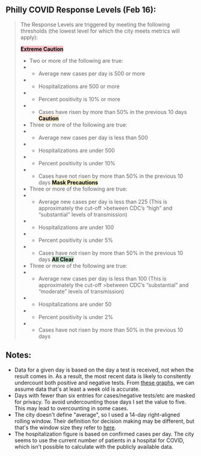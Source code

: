 
## Philly COVID Response Levels (Feb 16):
> The Response Levels are triggered by meeting the following thresholds (the lowest level for which the city meets metrics will apply):
>
>  <mark style="background-color:#f5bfc5"> **Extreme Caution** </mark>
>  - Two or more of the following are true:
>  - - Average new cases per day is 500 or more
>  - - Hospitalizations are 500 or more
>  - - Percent positivity is 10% or more
>  - - Cases have risen by more than 50% in the previous 10 days
>  <mark style="background-color:#f5e0c7"> **Caution** </mark>
>  - Three or more of the following are true:
>  - - Average new cases per day is less than 500
>  - - Hospitalizations are under 500
>  - - Percent positivity is under 10%
>  - - Cases have not risen by more than 50% in the previous 10 days
>  <mark style="background-color:#f5f2c8"> **Mask Precautions** </mark>
>  - Three or more of the following are true:
>  - - Average new cases per day is less than 225 (This is approximately the cut-off >between CDC’s “high” and “substantial” levels of transmission)
>  - - Hospitalizations are under 100
>  - - Percent positivity is under 5%
>  - - Cases have not risen by more than 50% in the previous 10 days
>  <mark style="background-color:#bedac6">**All Clear**</mark>
>  - Three or more of the following are true:
>  - - Average new cases per day is less than 100 (This is approximately the cut-off >between CDC’s “substantial” and “moderate” levels of transmission)
>  - - Hospitalizations are under 50
>  - - Percent positivity is under 2%
>  - - Cases have not risen by more than 50% in the previous 10 days
## Notes:

- Data for a given day is based on the day a test is received, not when the result comes in. As a result, the most recent data is likely to consitently undercount both positive and negative tests. From [these graphs](https://www.phila.gov/programs/coronavirus-disease-2019-covid-19/data/testing/), we can assume data that's at least a week old is accurate.
- Days with fewer than six entries for cases/negative tests/etc are masked for privacy. To avoid undercounting those days I set the value to five. This may lead to overcounting in some cases.
- The city doesn't define "average", so I used a 14-day right-aligned rolling window. Their definition for decision making may be different, but that's the window size they refer to [here](https://www.phila.gov/2022-02-28-city-provides-update-on-covid-19-for-monday-february-28-2022/).
- The hospitalization figure is based on confirmed cases per day. The city seems to use the current number of patients in a hospital for COVID, which isn't possible to calculate with the publicly available data.
